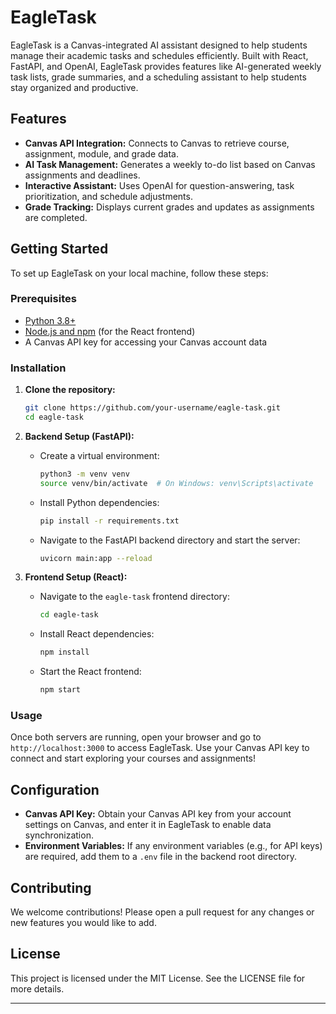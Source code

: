 
# EagleTask

EagleTask is a Canvas-integrated AI assistant designed to help students manage their academic tasks and schedules efficiently. Built with React, FastAPI, and OpenAI, EagleTask provides features like AI-generated weekly task lists, grade summaries, and a scheduling assistant to help students stay organized and productive.

## Features

- **Canvas API Integration:** Connects to Canvas to retrieve course, assignment, module, and grade data.
- **AI Task Management:** Generates a weekly to-do list based on Canvas assignments and deadlines.
- **Interactive Assistant:** Uses OpenAI for question-answering, task prioritization, and schedule adjustments.
- **Grade Tracking:** Displays current grades and updates as assignments are completed.

## Getting Started

To set up EagleTask on your local machine, follow these steps:

### Prerequisites

- [Python 3.8+](https://www.python.org/downloads/)
- [Node.js and npm](https://nodejs.org/) (for the React frontend)
- A Canvas API key for accessing your Canvas account data

### Installation

1. **Clone the repository:**
   ```bash
   git clone https://github.com/your-username/eagle-task.git
   cd eagle-task
   ```

2. **Backend Setup (FastAPI):**
   - Create a virtual environment:
     ```bash
     python3 -m venv venv
     source venv/bin/activate  # On Windows: venv\Scripts\activate
     ```
   - Install Python dependencies:
     ```bash
     pip install -r requirements.txt
     ```
   - Navigate to the FastAPI backend directory and start the server:
     ```bash
     uvicorn main:app --reload
     ```

3. **Frontend Setup (React):**
   - Navigate to the `eagle-task` frontend directory:
     ```bash
     cd eagle-task
     ```
   - Install React dependencies:
     ```bash
     npm install
     ```
   - Start the React frontend:
     ```bash
     npm start
     ```

### Usage

Once both servers are running, open your browser and go to `http://localhost:3000` to access EagleTask. Use your Canvas API key to connect and start exploring your courses and assignments!

## Configuration

- **Canvas API Key:** Obtain your Canvas API key from your account settings on Canvas, and enter it in EagleTask to enable data synchronization.
- **Environment Variables:** If any environment variables (e.g., for API keys) are required, add them to a `.env` file in the backend root directory.

## Contributing

We welcome contributions! Please open a pull request for any changes or new features you would like to add.

## License

This project is licensed under the MIT License. See the LICENSE file for more details.

---
